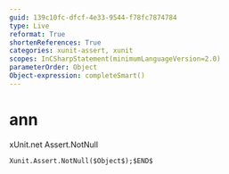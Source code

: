 ```yaml
---
guid: 139c10fc-dfcf-4e33-9544-f78fc7874784
type: Live
reformat: True
shortenReferences: True
categories: xunit-assert, xunit
scopes: InCSharpStatement(minimumLanguageVersion=2.0)
parameterOrder: Object
Object-expression: completeSmart()
---
```


# ann

xUnit.net Assert.NotNull

```
Xunit.Assert.NotNull($Object$);$END$
```
